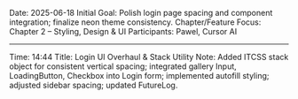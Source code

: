 Date: 2025-06-18
Initial Goal: Polish login page spacing and component integration; finalize neon theme consistency.
Chapter/Feature Focus: Chapter 2 – Styling, Design & UI
Participants: Pawel, Cursor AI

---

Time: 14:44
Title: Login UI Overhaul & Stack Utility
Note: Added ITCSS stack object for consistent vertical spacing; integrated gallery Input, LoadingButton, Checkbox into Login form; implemented autofill styling; adjusted sidebar spacing; updated FutureLog.
